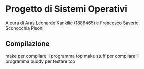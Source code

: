 # Progetto di Sistemi Operativi
A cura di Aras Leonardo Kankilic (1888465) e Francesco Saverio Sconocchia Pisoni 

## Compilazione
make per compilare il programma top
make stuff per compilare il programma buddy per testare top